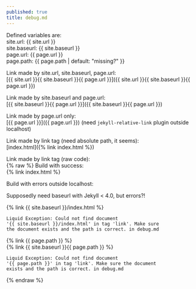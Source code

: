 ```yaml
---
published: true
title: debug.md
---
```


Defined variables are:  
site.url: <span class="code">{{ site.url }}</span>  
site.baseurl: <span class="code">{{ site.baseurl }}</span>  
page.url: <span class="code">{{ page.url }}</span>  
page.path: <span class="code">{{ page.path | default: "missing?" }}</span>  

Link made by site.url, site.baseurl, page.url:  
[{{ site.url }}{{ site.baseurl }}{{ page.url }}]({{ site.url }}{{ site.baseurl }}{{ page.url }})  

Link made by site.baseurl and page.url:  
[{{ site.baseurl }}{{ page.url }}]({{ site.baseurl }}{{ page.url }})  

Link made by page.url only:  
[{{ page.url }}]({{ page.url }}) (need `jekyll-relative-link`
plugin outside localhost)

Link made by link tag (need absolute path, it seems):  
[index.html]({% link index.html %})

Link made by link tag (raw code):  
{% raw %}
Build with success:  
{% link index.html %}  

Build with errors outside localhost:  

Supposedly need baseurl with Jekyll < 4.0, but errors?!

{% link {{ site.baseurl }}/index.html %}

    Liquid Exception: Could not find document
    '{{ site.baseurl }}/index.html' in tag 'link'. Make sure
    the document exists and the path is correct. in debug.md

{% link {{ page.path }} %}  
{% link {{ site.baseurl }}{{ page.path }} %}

    Liquid Exception: Could not find document
    '{{ page.path }}' in tag 'link'. Make sure the document
    exists and the path is correct. in debug.md
{% endraw %}
